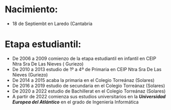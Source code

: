 # Nacimiento:
- 18 de Septiembt en Laredo (Cantabria
# Etapa estudiantil:
-  De 2006 a 2009 comienzo de la etapa estudiantil en infantil en CEIP Ntra Sra De Las Nieves ( Guriezo)
- De 2010 a 2013 estudio de 1º a 4º de Primaria en CEIP Ntra Sra De Las Nieves (Guriezo)
- De 2014 a 2015 acaba la primaria en el Colegio Torreánaz (Solares)
- De 2016 a 2019 estudio de secundaria en  el  Colegio Torreánaz (Solares)
- De 2020 a 2022 estudio de Bachillerat en el Colegio Torreánaz (Solares)
- A partir de 2022 comienza sus estudios universitarios en la  ***Universidad Europea del Atlántico*** en el grado de Ingeniería  Informática
